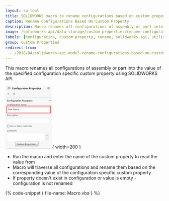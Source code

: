 ```yaml
---
layout: sw-tool
title: SOLIDWORKS macro to rename configurations based on custom property
caption: Rename Configurations Based On Custom Property
description: Macro renames all configurations of assembly or part into the value of the specified configuration specific custom property
image: /solidworks-api/data-storage/custom-properties/rename-configurations-based-custom-property/sw-configuration-name.png
labels: [configuration, custom property, rename, solidworks api, utility]
group: Custom Properties
redirect-from:
  - /2018/04/solidworks-api-model-rename-configurations-based-on-custom-prp.html
---
```

This macro renames all configurations of assembly or part into the value of the specified configuration specific custom property using SOLIDWORKS API.

![Configuration name in the configuration properties manager page](sw-configuration-name.png){ width=200 }

* Run the macro and enter the name of the custom property to read the value from
* Macro will traverse all configurations and rename them based on the corresponding value of the configuration specific custom property
* If property doesn't exist in configuration or value is empty - configuration is not renamed  

{% code-snippet { file-name: Macro.vba } %}
